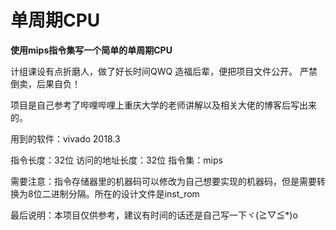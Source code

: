 # 单周期CPU

**使用mips指令集写一个简单的单周期CPU**

计组课设有点折磨人，做了好长时间QWQ
造福后辈，便把项目文件公开。
严禁倒卖，后果自负！

项目是自己参考了哔哩哔哩上重庆大学的老师讲解以及相关大佬的博客后写出来的。

用到的软件：vivado 2018.3

指令长度：32位
访问的地址长度：32位
指令集：mips

需要注意：指令存储器里的机器码可以修改为自己想要实现的机器码，但是需要转换为8位二进制分隔。所在的设计文件是inst_rom

最后说明：本项目仅供参考，建议有时间的话还是自己写一下ヾ(≧▽≦*)o
